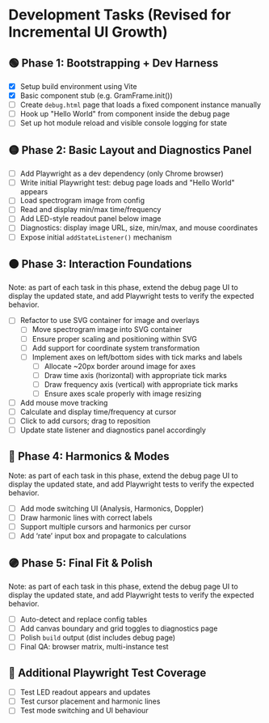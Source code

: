 # Development Tasks (Revised for Incremental UI Growth)

## 🟢 Phase 1: Bootstrapping + Dev Harness

- [x] Setup build environment using Vite
- [x] Basic component stub (e.g. GramFrame.init())
- [ ] Create `debug.html` page that loads a fixed component instance manually
- [ ] Hook up "Hello World" from component inside the debug page
- [ ] Set up hot module reload and visible console logging for state

## 🟡 Phase 2: Basic Layout and Diagnostics Panel

- [ ] Add Playwright as a dev dependency (only Chrome browser)
- [ ] Write initial Playwright test: debug page loads and "Hello World" appears
- [ ] Load spectrogram image from config
- [ ] Read and display min/max time/frequency
- [ ] Add LED-style readout panel below image
- [ ] Diagnostics: display image URL, size, min/max, and mouse coordinates
- [ ] Expose initial `addStateListener()` mechanism

## 🟠 Phase 3: Interaction Foundations

Note: as part of each task in this phase, extend the debug page UI to display the updated state, and add Playwright tests to verify the expected behavior.

- [ ] Refactor to use SVG container for image and overlays
  - [ ] Move spectrogram image into SVG container
  - [ ] Ensure proper scaling and positioning within SVG
  - [ ] Add support for coordinate system transformation
  - [ ] Implement axes on left/bottom sides with tick marks and labels
    - [ ] Allocate ~20px border around image for axes
    - [ ] Draw time axis (horizontal) with appropriate tick marks
    - [ ] Draw frequency axis (vertical) with appropriate tick marks
    - [ ] Ensure axes scale properly with image resizing
- [ ] Add mouse move tracking
- [ ] Calculate and display time/frequency at cursor
- [ ] Click to add cursors; drag to reposition
- [ ] Update state listener and diagnostics panel accordingly

## 🔵 Phase 4: Harmonics & Modes

Note: as part of each task in this phase, extend the debug page UI to display the updated state, and add Playwright tests to verify the expected behavior.

- [ ] Add mode switching UI (Analysis, Harmonics, Doppler)
- [ ] Draw harmonic lines with correct labels
- [ ] Support multiple cursors and harmonics per cursor
- [ ] Add ‘rate’ input box and propagate to calculations

## 🟣 Phase 5: Final Fit & Polish

Note: as part of each task in this phase, extend the debug page UI to display the updated state, and add Playwright tests to verify the expected behavior.

- [ ] Auto-detect and replace config tables
- [ ] Add canvas boundary and grid toggles to diagnostics page
- [ ] Polish `build` output (dist includes debug page)
- [ ] Final QA: browser matrix, multi-instance test

## 🧪 Additional Playwright Test Coverage

- [ ] Test LED readout appears and updates
- [ ] Test cursor placement and harmonic lines
- [ ] Test mode switching and UI behaviour
